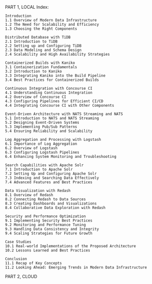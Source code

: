 PART 1, LOCAL 
Index:

    Introduction
    1.1 Overview of Modern Data Infrastructure
    1.2 The Need for Scalability and Efficiency
    1.3 Choosing the Right Components

    Distributed Database with TiDB
    2.1 Introduction to TiDB
    2.2 Setting up and Configuring TiDB
    2.3 Data Modeling and Schema Design
    2.4 Scalability and High Availability Strategies

    Containerized Builds with Kaniko
    3.1 Containerization Fundamentals
    3.2 Introduction to Kaniko
    3.3 Integrating Kaniko into the Build Pipeline
    3.4 Best Practices for Containerized Builds

    Continuous Integration with Concourse CI
    4.1 Understanding Continuous Integration
    4.2 Overview of Concourse CI
    4.3 Configuring Pipelines for Efficient CI/CD
    4.4 Integrating Concourse CI with Other Components

    Event-Driven Architecture with NATS Streaming and NATS
    5.1 Introduction to NATS and NATS Streaming
    5.2 Designing Event-Driven Systems
    5.3 Implementing Pub/Sub Patterns
    5.4 Ensuring Reliability and Scalability

    Log Aggregation and Processing with Logstash
    6.1 Importance of Log Aggregation
    6.2 Overview of Logstash
    6.3 Configuring Logstash Pipelines
    6.4 Enhancing System Monitoring and Troubleshooting

    Search Capabilities with Apache Solr
    7.1 Introduction to Apache Solr
    7.2 Setting Up and Configuring Apache Solr
    7.3 Indexing and Searching Data Effectively
    7.4 Advanced Features and Best Practices

    Data Visualization with Redash
    8.1 Overview of Redash
    8.2 Connecting Redash to Data Sources
    8.3 Creating Dashboards and Visualizations
    8.4 Collaborative Data Exploration with Redash

    Security and Performance Optimization
    9.1 Implementing Security Best Practices
    9.2 Monitoring and Performance Tuning
    9.3 Handling Data Consistency and Integrity
    9.4 Scaling Strategies for Future Growth

    Case Studies
    10.1 Real-world Implementations of the Proposed Architecture
    10.2 Lessons Learned and Best Practices

    Conclusion
    11.1 Recap of Key Concepts
    11.2 Looking Ahead: Emerging Trends in Modern Data Infrastructure

PART 2, CLOUD
